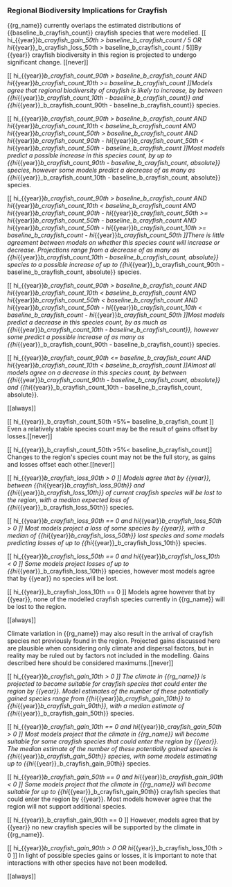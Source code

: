 
### Regional Biodiversity Implications for Crayfish

{{rg_name}} currently overlaps the estimated distributions of {{baseline_b_crayfish_count}} crayfish species that were modelled.  [[ hi_{{year}}_b_crayfish_gain_50th > baseline_b_crayfish_count / 5 OR hi_{{year}}_b_crayfish_loss_50th > baseline_b_crayfish_count / 5]]By {{year}} crayfish biodiversity in this region is projected to undergo significant change. [[never]]

[[  hi_{{year}}_b_crayfish_count_90th > baseline_b_crayfish_count
AND hi_{{year}}_b_crayfish_count_10th >= baseline_b_crayfish_count ]]Models agree that regional biodiversity of crayfish is likely to increase, by between {{hi_{{year}}_b_crayfish_count_10th - baseline_b_crayfish_count}} and {{hi_{{year}}_b_crayfish_count_90th - baseline_b_crayfish_count}} species.

[[  hi_{{year}}_b_crayfish_count_90th > baseline_b_crayfish_count
AND hi_{{year}}_b_crayfish_count_10th < baseline_b_crayfish_count
AND hi_{{year}}_b_crayfish_count_50th > baseline_b_crayfish_count
AND hi_{{year}}_b_crayfish_count_90th - hi_{{year}}_b_crayfish_count_50th < hi_{{year}}_b_crayfish_count_50th - baseline_b_crayfish_count
]]Most models predict a possible increase in this species count, by up to {{hi_{{year}}_b_crayfish_count_90th - baseline_b_crayfish_count, absolute}} species, however some models predict a decrease of as many as {{hi_{{year}}_b_crayfish_count_10th - baseline_b_crayfish_count, absolute}} species.

[[  hi_{{year}}_b_crayfish_count_90th > baseline_b_crayfish_count
AND hi_{{year}}_b_crayfish_count_10th < baseline_b_crayfish_count
AND hi_{{year}}_b_crayfish_count_90th - hi_{{year}}_b_crayfish_count_50th >= hi_{{year}}_b_crayfish_count_50th - baseline_b_crayfish_count
AND hi_{{year}}_b_crayfish_count_50th - hi_{{year}}_b_crayfish_count_10th >= baseline_b_crayfish_count - hi_{{year}}_b_crayfish_count_50th
]]There is little agreement between models on whether this species count will increase or decrease. Projections range from a decrease of as many as {{hi_{{year}}_b_crayfish_count_10th - baseline_b_crayfish_count, absolute}} species to a possible increase of up to {{hi_{{year}}_b_crayfish_count_90th - baseline_b_crayfish_count, absolute}} species.

[[  hi_{{year}}_b_crayfish_count_90th > baseline_b_crayfish_count
AND hi_{{year}}_b_crayfish_count_10th < baseline_b_crayfish_count
AND hi_{{year}}_b_crayfish_count_50th < baseline_b_crayfish_count
AND hi_{{year}}_b_crayfish_count_50th - hi_{{year}}_b_crayfish_count_10th < baseline_b_crayfish_count - hi_{{year}}_b_crayfish_count_50th
]]Most models predict a decrease in this species count, by as much as {{hi_{{year}}_b_crayfish_count_10th - baseline_b_crayfish_count}}, however some predict a possible increase of as many as {{hi_{{year}}_b_crayfish_count_90th - baseline_b_crayfish_count}} species.

[[  hi_{{year}}_b_crayfish_count_90th <= baseline_b_crayfish_count
AND hi_{{year}}_b_crayfish_count_10th < baseline_b_crayfish_count
]]Almost all models agree on a decrease in this species count, by between {{hi_{{year}}_b_crayfish_count_90th - baseline_b_crayfish_count, absolute}} and {{hi_{{year}}_b_crayfish_count_10th - baseline_b_crayfish_count, absolute}}.

[[always]]

[[ hi_{{year}}_b_crayfish_count_50th =5%= baseline_b_crayfish_count ]]
Even a relatively stable species count may be the result of gains offset by losses.[[never]]

[[ hi_{{year}}_b_crayfish_count_50th >5%< baseline_b_crayfish_count]]
Changes to the region's species count may not be the full story, as gains and losses offset each other.[[never]]

[[ hi_{{year}}_b_crayfish_loss_90th > 0 ]]
Models agree that by {{year}}, between {{hi_{{year}}_b_crayfish_loss_90th}} and {{hi_{{year}}_b_crayfish_loss_10th}} of current crayfish species will be lost to the region, with a median expected loss of {{hi_{{year}}_b_crayfish_loss_50th}} species.

[[  hi_{{year}}_b_crayfish_loss_90th == 0
and hi_{{year}}_b_crayfish_loss_50th > 0 ]]
Most models project a loss of some species by {{year}}, with a median of {{hi_{{year}}_b_crayfish_loss_50th}} lost species and some models predicting losses of up to {{hi_{{year}}_b_crayfish_loss_10th}} species.

[[ hi_{{year}}_b_crayfish_loss_50th == 0 and hi_{{year}}_b_crayfish_loss_10th < 0 ]]
Some models project losses of up to {{hi_{{year}}_b_crayfish_loss_10th}} species, however most models agree that by {{year}} no species will be lost.

[[ hi_{{year}}_b_crayfish_loss_10th == 0 ]]
Models agree however that by {{year}}, none of the modelled crayfish species currently in {{rg_name}} will be lost to the region.

[[always]]

Climate variation in {{rg_name}} may also result in the arrival of crayfish species not previously found in the region.  Projected gains discussed here are plausible when considering only climate and dispersal factors, but in reality may be ruled out by factors not included in the modelling.  Gains described here should be considered maximums.[[never]]

[[ hi_{{year}}_b_crayfish_gain_10th > 0 ]]
The climate in {{rg_name}} is projected to become suitable for crayfish species that could enter the region by {{year}}.  Model estimates of the number of these potentially gained species range from {{hi_{{year}}_b_crayfish_gain_10th}} to {{hi_{{year}}_b_crayfish_gain_90th}}, with a median estimate of {{hi_{{year}}_b_crayfish_gain_50th}} species.

[[  hi_{{year}}_b_crayfish_gain_10th == 0
and hi_{{year}}_b_crayfish_gain_50th > 0 ]]
Most models project that the climate in {{rg_name}} will become suitable for some crayfish species that could enter the region by {{year}}.  The median estimate of the number of these potentially gained species is {{hi_{{year}}_b_crayfish_gain_50th}} species, with some models estimating up to {{hi_{{year}}_b_crayfish_gain_90th}} species.

[[ hi_{{year}}_b_crayfish_gain_50th == 0 and hi_{{year}}_b_crayfish_gain_90th < 0 ]]
Some models project that the climate in {{rg_name}} will become suitable for up to {{hi_{{year}}_b_crayfish_gain_90th}} crayfish species that could enter the region by {{year}}.  Most models however agree that the region will not support additional species.

[[ hi_{{year}}_b_crayfish_gain_90th == 0 ]]
However, models agree that by {{year}} no new crayfish species will be supported by the climate in {{rg_name}}.

[[ hi_{{year}}_b_crayfish_gain_90th > 0 OR hi_{{year}}_b_crayfish_loss_10th > 0 ]]
In light of possible species gains or losses, it is important to note that interactions with other species have not been modelled.


[[always]]

